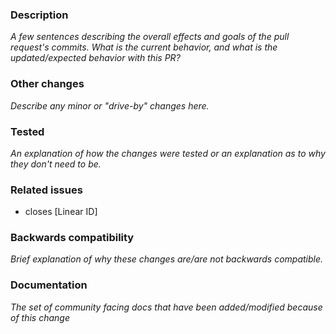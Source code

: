 ### Description

_A few sentences describing the overall effects and goals of the pull request's commits.
What is the current behavior, and what is the updated/expected behavior with this PR?_

### Other changes

_Describe any minor or "drive-by" changes here._

### Tested

_An explanation of how the changes were tested or an explanation as to why they don't need to be._

### Related issues

- closes [Linear ID]

### Backwards compatibility

_Brief explanation of why these changes are/are not backwards compatible._

### Documentation

_The set of community facing docs that have been added/modified because of this change_
